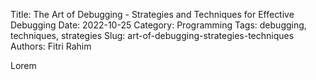 Title: The Art of Debugging - Strategies and Techniques for Effective Debugging
Date: 2022-10-25
Category: Programming
Tags: debugging, techniques, strategies
Slug: art-of-debugging-strategies-techniques
Authors: Fitri Rahim

Lorem
